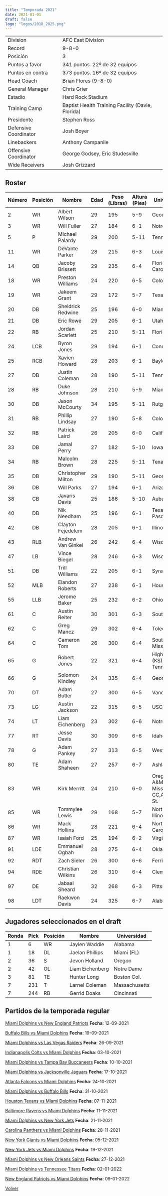 ```yaml
---
title: "Temporada 2021"
date: 2021-01-01
draft: false
logo: "logos/2018_2025.png"
---
```


|                      |                      |
|-------------------------|---------------------------|
| Division               | AFC East Division            |
| Record                 | 9-8-0              |
| Posición               | 3            |
| Puntos a favor         | 341 puntos. 22º de 32 equipos           |
| Puntos en contra       | 373 puntos. 16º de 32 equipos       |
| Head Coach             | Brian Flores (9-8-0)               |
| General Manager        | Chris Grier      |
| Estadio                | Hard Rock Stadium             |
| Training Camp          | Baptist Health Training Facility (Davie, Florida)        |
| Presidente | Stephen Ross |
| Defensive Coordinator | Josh Boyer |
| Linebackers | Anthony Campanile |
| Offensive Coordinator | George Godsey, Eric Studesville |
| Wide Receivers | Josh Grizzard |


## Roster

| Número | Posición | Nombre           | Edad | Peso (Libras) | Altura (Píes) | Universidad          |
|--------|----------|------------------|------|---------------|---------------|----------------------|
| 2 | WR | Albert Wilson | 29 | 195 | 5-9 | Georgia St. |
| 3 | WR | Will Fuller | 27 | 184 | 6-1 | Notre Dame |
| 5 | P | Michael Palardy | 29 | 200 | 5-11 | Tennessee |
| 11 | WR | DeVante Parker | 28 | 215 | 6-3 | Louisville |
| 14 | QB | Jacoby Brissett | 29 | 235 | 6-4 | Florida,North Carolina St. |
| 18 | WR | Preston Williams | 24 | 220 | 6-5 | Colorado St. |
| 19 | WR | Jakeem Grant | 29 | 172 | 5-7 | Texas Tech |
| 20 | DB | Sheldrick Redwine | 25 | 196 | 6-0 | Miami (FL) |
| 21 | DB | Eric Rowe | 29 | 205 | 6-1 | Utah |
| 22 | RB | Jordan Scarlett | 25 | 210 | 5-11 | Florida |
| 24 | LCB | Byron Jones | 29 | 194 | 6-1 | Connecticut |
| 25 | RCB | Xavien Howard | 28 | 203 | 6-1 | Baylor |
| 27 | DB | Justin Coleman | 28 | 190 | 5-11 | Tennessee |
| 28 | RB | Duke Johnson | 28 | 210 | 5-9 | Miami (FL) |
| 30 | DB | Jason McCourty | 34 | 195 | 5-11 | Rutgers |
| 31 | RB | Phillip Lindsay | 27 | 190 | 5-8 | Colorado |
| 32 | RB | Patrick Laird | 26 | 205 | 6-0 | California |
| 33 | DB | Jamal Perry | 27 | 182 | 5-10 | Iowa St. |
| 34 | RB | Malcolm Brown | 28 | 225 | 5-11 | Texas |
| 35 | DB | Christopher Milton | 29 | 190 | 5-11 | Georgia Tech |
| 36 | DB | Will Parks | 27 | 194 | 6-1 | Arizona |
| 38 | CB | Javaris Davis | 25 | 186 | 5-10 | Auburn |
| 40 | DB | Nik Needham | 25 | 196 | 6-1 | Texas-El Paso |
| 42 | DB | Clayton Fejedelem | 28 | 205 | 6-1 | Illinois |
| 43 | RLB | Andrew Van Ginkel | 26 | 242 | 6-4 | Wisconsin |
| 47 | LB | Vince Biegel | 28 | 246 | 6-3 | Wisconsin |
| 51 | DB | Trill Williams | 22 | 205 | 6-1 | Syracuse |
| 52 | MLB | Elandon Roberts | 27 | 238 | 6-1 | Houston |
| 55 | LLB | Jerome Baker | 25 | 232 | 6-2 | Ohio St. |
| 61 | C | Austin Reiter | 30 | 301 | 6-3 | South Florida |
| 62 | C | Greg Mancz | 29 | 302 | 6-4 | Toledo |
| 64 | C | Cameron Tom | 26 | 300 | 6-4 | Southern Miss |
| 65 | G | Robert Jones | 22 | 321 | 6-4 | Highland (KS),Middle Tenn. St. |
| 66 | G | Solomon Kindley | 24 | 335 | 6-4 | Georgia |
| 70 | DT | Adam Butler | 27 | 300 | 6-5 | Vanderbilt |
| 73 | LG | Austin Jackson | 22 | 315 | 6-5 | USC |
| 74 | LT | Liam Eichenberg | 23 | 302 | 6-6 | Notre Dame |
| 77 | RT | Jesse Davis | 30 | 309 | 6-6 | Idaho |
| 78 | G | Adam Pankey | 27 | 313 | 6-5 | West Virginia |
| 80 | TE | Adam Shaheen | 27 | 257 | 6-7 | Ashland |
| 83 | WR | Kirk Merritt | 24 | 210 | 6-0 | Oregon,Texas A&M,East Mississippi CC,Arkansas St. |
| 85 | WR | Tommylee Lewis | 29 | 168 | 5-7 | Northern Illinois |
| 86 | WR | Mack Hollins | 28 | 221 | 6-4 | North Carolina |
| 87 | WR | Isaiah Ford | 25 | 194 | 6-2 | Virginia Tech |
| 91 | LDE | Emmanuel Ogbah | 28 | 275 | 6-4 | Oklahoma St. |
| 92 | RDT | Zach Sieler | 26 | 300 | 6-6 | Ferris St. |
| 94 | RDE | Christian Wilkins | 26 | 310 | 6-4 | Clemson |
| 97 | DE | Jabaal Sheard | 32 | 268 | 6-3 | Pittsburgh |
| 98 | LDT | Raekwon Davis | 24 | 325 | 6-7 | Alabama |


## Jugadores seleccionados en el draft

| Ronda | Pick | Posición | Nombre           | Universidad          |
|-------|------|----------|------------------|----------------------|
| 1 | 6 | WR | Jaylen Waddle | Alabama |
| 1 | 18 | DL | Jaelan Phillips | Miami (FL) |
| 2 | 36 | S | Jevon Holland | Oregon |
| 2 | 42 | OL | Liam Eichenberg | Notre Dame |
| 3 | 81 | TE | Hunter Long | Boston Col. |
| 7 | 231 | T | Larnel Coleman | Massachusetts |
| 7 | 244 | RB | Gerrid Doaks | Cincinnati |


## Partidos de la temporada regular

[Miami Dolphins vs New England Patriots](/historia/partidos/mia-ne-20210912) **Fecha**: 12-09-2021

[Buffalo Bills vs Miami Dolphins](/historia/partidos/buf-mia-20210919) **Fecha**: 19-09-2021

[Miami Dolphins vs Las Vegas Raiders](/historia/partidos/mia-lv-20210926) **Fecha**: 26-09-2021

[Indianapolis Colts vs Miami Dolphins](/historia/partidos/ind-mia-20211003) **Fecha**: 03-10-2021

[Miami Dolphins vs Tampa Bay Buccaneers](/historia/partidos/mia-tb-20211010) **Fecha**: 10-10-2021

[Miami Dolphins vs Jacksonville Jaguars](/historia/partidos/mia-jax-20211017) **Fecha**: 17-10-2021

[Atlanta Falcons vs Miami Dolphins](/historia/partidos/atl-mia-20211024) **Fecha**: 24-10-2021

[Miami Dolphins vs Buffalo Bills](/historia/partidos/mia-buf-20211031) **Fecha**: 31-10-2021

[Houston Texans vs Miami Dolphins](/historia/partidos/hou-mia-20211107) **Fecha**: 07-11-2021

[Baltimore Ravens vs Miami Dolphins](/historia/partidos/bal-mia-20211111) **Fecha**: 11-11-2021

[Miami Dolphins vs New York Jets](/historia/partidos/mia-nyj-20211121) **Fecha**: 21-11-2021

[Carolina Panthers vs Miami Dolphins](/historia/partidos/car-mia-20211128) **Fecha**: 28-11-2021

[New York Giants vs Miami Dolphins](/historia/partidos/nyg-mia-20211205) **Fecha**: 05-12-2021

[New York Jets vs Miami Dolphins](/historia/partidos/nyj-mia-20211219) **Fecha**: 19-12-2021

[Miami Dolphins vs New Orleans Saints](/historia/partidos/mia-no-20211227) **Fecha**: 27-12-2021

[Miami Dolphins vs Tennessee Titans](/historia/partidos/mia-ten-20220102) **Fecha**: 02-01-2022

[New England Patriots vs Miami Dolphins](/historia/partidos/ne-mia-20220109) **Fecha**: 09-01-2022





[Volver](/historia)